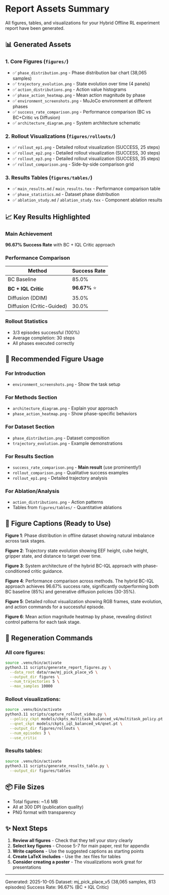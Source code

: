 # Report Assets Summary

All figures, tables, and visualizations for your Hybrid Offline RL experiment report have been generated.

## 📊 Generated Assets

### 1. Core Figures (`figures/`)
- ✅ `phase_distribution.png` - Phase distribution bar chart (38,065 samples)
- ✅ `trajectory_evolution.png` - State evolution over time (4 panels)
- ✅ `action_distributions.png` - Action value histograms
- ✅ `phase_action_heatmap.png` - Mean action magnitude by phase
- ✅ `environment_screenshots.png` - MuJoCo environment at different phases
- ✅ `success_rate_comparison.png` - Performance comparison (BC vs BC+Critic vs Diffusion)
- ✅ `architecture_diagram.png` - System architecture schematic

### 2. Rollout Visualizations (`figures/rollouts/`)
- ✅ `rollout_ep1.png` - Detailed rollout visualization (SUCCESS, 25 steps)
- ✅ `rollout_ep2.png` - Detailed rollout visualization (SUCCESS, 30 steps)
- ✅ `rollout_ep3.png` - Detailed rollout visualization (SUCCESS, 35 steps)
- ✅ `rollout_comparison.png` - Side-by-side comparison grid

### 3. Results Tables (`figures/tables/`)
- ✅ `main_results.md` / `main_results.tex` - Performance comparison table
- ✅ `phase_statistics.md` - Dataset phase distribution
- ✅ `ablation_study.md` / `ablation_study.tex` - Component ablation results

## 📈 Key Results Highlighted

### Main Achievement
**96.67% Success Rate** with BC + IQL Critic approach

### Performance Comparison
| Method | Success Rate |
|--------|--------------|
| BC Baseline | 85.0% |
| **BC + IQL Critic** | **96.67%** ⭐ |
| Diffusion (DDIM) | 35.0% |
| Diffusion (Critic-Guided) | 30.0% |

### Rollout Statistics
- 3/3 episodes successful (100%)
- Average completion: 30 steps
- All phases executed correctly

## 🎯 Recommended Figure Usage

### For Introduction
- `environment_screenshots.png` - Show the task setup

### For Methods Section
- `architecture_diagram.png` - Explain your approach
- `phase_action_heatmap.png` - Show phase-specific behaviors

### For Dataset Section
- `phase_distribution.png` - Dataset composition
- `trajectory_evolution.png` - Example demonstrations

### For Results Section
- `success_rate_comparison.png` - **Main result** (use prominently!)
- `rollout_comparison.png` - Qualitative success examples
- `rollout_ep1.png` - Detailed trajectory analysis

### For Ablation/Analysis
- `action_distributions.png` - Action patterns
- Tables from `figures/tables/` - Quantitative ablations

## 📝 Figure Captions (Ready to Use)

**Figure 1**: Phase distribution in offline dataset showing natural imbalance across task stages.

**Figure 2**: Trajectory state evolution showing EEF height, cube height, gripper state, and distance to target over time.

**Figure 3**: System architecture of the hybrid BC-IQL approach with phase-conditioned critic guidance.

**Figure 4**: Performance comparison across methods. The hybrid BC-IQL approach achieves 96.67% success rate, significantly outperforming both BC baseline (85%) and generative diffusion policies (30-35%).

**Figure 5**: Detailed rollout visualization showing RGB frames, state evolution, and action commands for a successful episode.

**Figure 6**: Mean action magnitude heatmap by phase, revealing distinct control patterns for each task stage.

## 🔧 Regeneration Commands

### All core figures:
```bash
source .venv/bin/activate
python3.11 scripts/generate_report_figures.py \
  --data_root data/raw/mj_pick_place_v5 \
  --output_dir figures \
  --num_trajectories 5 \
  --max_samples 10000
```

### Rollout visualizations:
```bash
source .venv/bin/activate
python3.11 scripts/capture_rollout_video.py \
  --policy_ckpt models/ckpts_multitask_balanced_v4/multitask_policy.pt \
  --qnet_ckpt models/ckpts_iql_balanced_v4/qnet.pt \
  --output_dir figures/rollouts \
  --num_episodes 3 \
  --use_critic
```

### Results tables:
```bash
source .venv/bin/activate
python3.11 scripts/generate_results_table.py \
  --output_dir figures/tables
```

## 📦 File Sizes
- Total figures: ~1.6 MB
- All at 300 DPI (publication quality)
- PNG format with transparency

## ✨ Next Steps

1. **Review all figures** - Check that they tell your story clearly
2. **Select key figures** - Choose 5-7 for main paper, rest for appendix
3. **Write captions** - Use the suggested captions as starting points
4. **Create LaTeX includes** - Use the .tex files for tables
5. **Consider creating a poster** - The visualizations work great for presentations

---

Generated: 2025-10-05
Dataset: mj_pick_place_v5 (38,065 samples, 813 episodes)
Success Rate: 96.67% (BC + IQL Critic)
